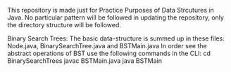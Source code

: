 This repository is made just for Practice Purposes of Data Strcutures in Java.
No particular pattern will be followed in updating the repository, only the directory structure will be followed.

Binary Search Trees:
    The basic data-structure is summed up in these files: Node.java, BinarySearchTree.java and BSTMain.java
    In order see the abstract operations of BST use the following commands in the CLI:
        cd BinarySearchTrees
        javac BSTMain.java
        java BSTMain